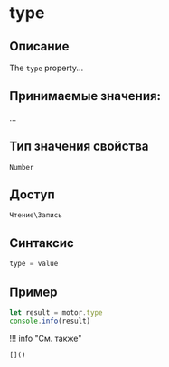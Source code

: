 # type

## Описание
The `type` property...

## Принимаемые значения:
...

## Тип значения свойства
`Number`

## Доступ
`Чтение\Запись`

## Синтаксис
```javascript
type = value
```

## Пример
```javascript linenums="1"
let result = motor.type
console.info(result)
```

!!! info "См. также"

    []()

